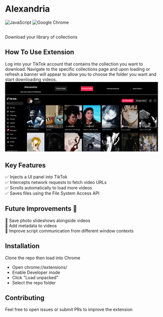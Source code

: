 # Alexandria
![JavaScript](https://img.shields.io/badge/javascript-%23323330.svg?style=for-the-badge&logo=javascript&logoColor=%23F7DF1E) ![Google Chrome](https://img.shields.io/badge/Google%20Chrome-4285F4?style=for-the-badge&logo=GoogleChrome&logoColor=white) <br/><br/>

Download your library of collections
## How To Use Extension
Log into your TikTok account that contains the collection you want to download. Navigate to the specific collections page and upon loading or refresh a banner will appear to allow you to choose the folder you want and start downloading videos.
<img  src="demo_landscape.png" />
## Key Features
✅ Injects a UI panel into TikTok  
✅ Intercepts network requests to fetch video URLs  
✅ Scrolls automatically to load more videos  
✅ Saves files using the File System Access API  
## Future Improvements 🚀
🔹 Save photo slideshows alongside videos  
🔹 Add metadata to videos  
🔹 Improve script communication from different window contexts
## Installation
Clone the repo then load into Chrome
- Open chrome://extensions/
- Enable Developer mode
- Click "Load unpacked"
- Select the repo folder
## Contributing 
Feel free to open issues or submit PRs to improve the extension


